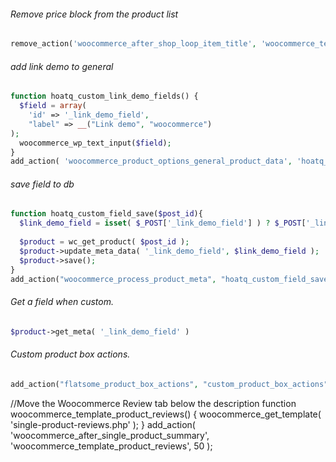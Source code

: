###### Remove price block from the product list
```php
remove_action('woocommerce_after_shop_loop_item_title', 'woocommerce_template_loop_price', 10);
```

###### add link demo to general
```php
function hoatq_custom_link_demo_fields() {
  $field = array(
    'id' => '_link_demo_field',
    "label" => __("Link demo", "woocommerce") 
);
  woocommerce_wp_text_input($field);
}
add_action( 'woocommerce_product_options_general_product_data', 'hoatq_custom_link_demo_fields' );
```

###### save field to db
```php
function hoatq_custom_field_save($post_id){
  $link_demo_field = isset( $_POST['_link_demo_field'] ) ? $_POST['_link_demo_field'] : '';
 
  $product = wc_get_product( $post_id );
  $product->update_meta_data( '_link_demo_field', $link_demo_field );
  $product->save();
}
add_action("woocommerce_process_product_meta", "hoatq_custom_field_save");
```
###### Get a field when custom. 
```php
$product->get_meta( '_link_demo_field' )
```
###### Custom product box actions.
```php
add_action("flatsome_product_box_actions", "custom_product_box_actions");
```

//Move the Woocommerce Review tab below the description
function woocommerce_template_product_reviews() {
woocommerce_get_template( 'single-product-reviews.php' );
}
add_action( 'woocommerce_after_single_product_summary', 'woocommerce_template_product_reviews', 50 );
